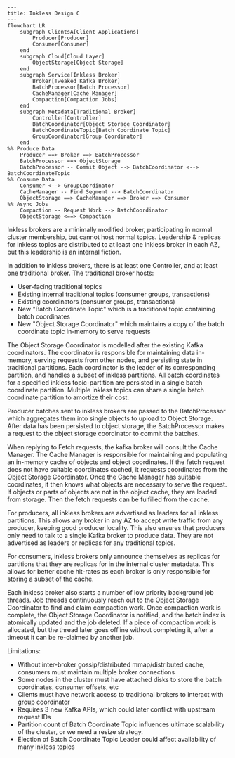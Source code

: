 ```mermaid
---
title: Inkless Design C
---
flowchart LR
    subgraph ClientsA[Client Applications]
        Producer[Producer]
        Consumer[Consumer]
    end
    subgraph Cloud[Cloud Layer]
        ObjectStorage[Object Storage]
    end
    subgraph Service[Inkless Broker]
        Broker[Tweaked Kafka Broker]
        BatchProcessor[Batch Processor]
        CacheManager[Cache Manager]
        Compaction[Compaction Jobs]
    end
    subgraph Metadata[Traditional Broker]
        Controller[Controller]
        BatchCoordinator[Object Storage Coordinator]
        BatchCoordinateTopic[Batch Coordinate Topic]
        GroupCoordinator[Group Coordinator]
    end
%% Produce Data
    Producer ==> Broker ==> BatchProcessor
    BatchProcessor ==> ObjectStorage
    BatchProcessor -- Commit Object --> BatchCoordinator <--> BatchCoordinateTopic
%% Consume Data
    Consumer <--> GroupCoordinator
    CacheManager -- Find Segment --> BatchCoordinator
    ObjectStorage ==> CacheManager ==> Broker ==> Consumer
%% Async Jobs
    Compaction -- Request Work --> BatchCoordinator 
    ObjectStorage <==> Compaction
```
Inkless brokers are a minimally modified broker, participating in normal cluster membership, but cannot host normal topics.
Leadership & replicas for inkless topics are distributed to at least one inkless broker in each AZ, but this leadership is an internal fiction.

In addition to inkless brokers, there is at least one Controller, and at least one traditional broker.
The traditional broker hosts:
* User-facing traditional topics
* Existing internal traditional topics (consumer groups, transactions) 
* Existing coordinators (consumer groups, transactions)
* New "Batch Coordinate Topic" which is a traditional topic containing batch coordinates
* New "Object Storage Coordinator" which maintains a copy of the batch coordinate topic in-memory to serve requests 

The Object Storage Coordinator is modelled after the existing Kafka coordinators.
The coordinator is responsible for maintaining data in-memory, serving requests from other nodes, and persisting state in traditional partitions.
Each coordinator is the leader of its corresponding partition, and handles a subset of inkless partitions.
All batch coordinates for a specified inkless topic-partition are persisted in a single batch coordinate partition.
Multiple inkless topics can share a single batch coordinate partition to amortize their cost.

Producer batches sent to inkless brokers are passed to the BatchProcessor which aggregates them into single objects to upload to Object Storage.
After data has been persisted to object storage, the BatchProcessor makes a request to the object storage coordinator to commit the batches.

When replying to Fetch requests, the kafka broker will consult the Cache Manager.
The Cache Manager is responsible for maintaining and populating an in-memory cache of objects and object coordinates.
If the fetch request does not have suitable coordinates cached, it requests coordinates from the Object Storage Coordinator.
Once the Cache Manager has suitable coordinates, it then knows what objects are necessary to serve the request.
If objects or parts of objects are not in the object cache, they are loaded from storage.
Then the fetch requests can be fulfilled from the cache.

For producers, all inkless brokers are advertised as leaders for all inkless partitions.
This allows any broker in any AZ to accept write traffic from any producer, keeping good producer locality.
This also ensures that producers only need to talk to a single Kafka broker to produce data.
They are not advertised as leaders or replicas for any traditional topics.

For consumers, inkless brokers only announce themselves as replicas for partitions that they are replicas for in the internal cluster metadata.
This allows for better cache hit-rates as each broker is only responsible for storing a subset of the cache. 

Each inkless broker also starts a number of low priority background job threads.
Job threads continuously reach out to the Object Storage Coordinator to find and claim compaction work.
Once compaction work is complete, the Object Storage Coordinator is notified, and the batch index is atomically updated and the job deleted.
If a piece of compaction work is allocated, but the thread later goes offline without completing it, after a timeout it can be re-claimed by another job.

Limitations:
* Without inter-broker gossip/distributed mmap/distributed cache, consumers must maintain multiple broker connections
* Some nodes in the cluster must have attached disks to store the batch coordinates, consumer offsets, etc 
* Clients must have network access to traditional brokers to interact with group coordinator
* Requires 3 new Kafka APIs, which could later conflict with upstream request IDs
* Partition count of Batch Coordinate Topic influences ultimate scalability of the cluster, or we need a resize strategy.
* Election of Batch Coordinate Topic Leader could affect availability of many inkless topics 